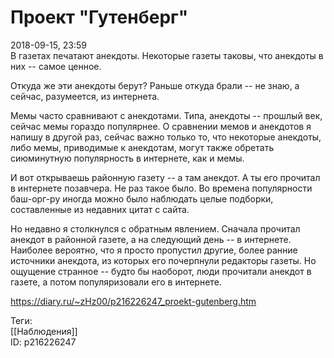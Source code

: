 Проект "Гутенберг"
===================

   
 2018-09-15, 23:59   
  В газетах печатают анекдоты. Некоторые газеты таковы, что анекдоты в них -- самое ценное.   
   
 Откуда же эти анекдоты берут? Раньше откуда брали -- не знаю, а сейчас, разумеется, из интернета.   
   
 Мемы часто сравнивают с анекдотами. Типа, анекдоты -- прошлый век, сейчас мемы гораздо популярнее. О сравнении мемов и анекдотов я напишу в другой раз, сейчас важно только то, что некоторые анекдоты, либо мемы, приводимые к анекдотам, могут также обретать сиюминутную популярность в интернете, как и мемы.   
   
 И вот открываешь районную газету -- а там анекдот. А ты его прочитал в интернете позавчера. Не раз такое было. Во времена популярности баш-орг-ру иногда можно было наблюдать целые подборки, составленные из недавних цитат с сайта.   
   
 Но недавно я столкнулся с обратным явлением. Сначала прочитал анекдот в районной газете, а на следующий день -- в интернете. Наиболее вероятно, что я просто пропустил другие, более ранние источники анекдота, из которых его почерпнули редакторы газеты. Но ощущение странное -- будто бы наоборот, люди прочитали анекдот в газете, а потом популяризовали его в интернете.   
    
 <https://diary.ru/~zHz00/p216226247_proekt-gutenberg.htm>   
   
 Теги:   
 [[Наблюдения]]   
 ID: p216226247